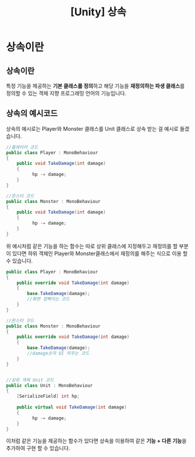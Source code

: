 ﻿---
layout: single
title: "[Unity] 상속"
categories: Programming
tag: [Unity,C#]
author_profile: false
---

# 상속이란

## 상속이란

특정 기능을 제공하는 **기본 클래스를 정의**하고 해당 기능을 **재정의하는 파생 클래스**를 정의할 수 있는 
객체 지향 프로그래밍 언어의 기능입니다.


## 상속의 예시코드
상속의 예시로는  Player와 Monster 클래스를 Unit 클래스로 상속 받는 걸 예시로 들겠습니다.

```c#
//플레이어 코드
public class Player : MonoBehaviour
{
	public void TakeDamage(int damage)
    {
	      hp -= damage;
    }
}

//몬스터 코드
public class Monster : MonoBehaviour
{
	public void TakeDamage(int damage)
    {
	      hp -= damage;
    }
}
```

위 예시처럼 같은 기능을 하는 함수는 따로 상위 클래스에 지정해두고 재정의를 할 부분이 있다면 하위 객체인 Player와 Monster클래스에서 재정의를 해주는 식으로 이용 할 수 있습니다.

```c#
public class Player : MonoBehaviour
{
	public override void TakeDamage(int damage)
    {
	    base.TakeDamage(damage);
	    //화면 깜빡이는 코드
    }
}

//몬스터 코드
public class Monster : MonoBehaviour
{
	public override void TakeDamage(int damage)
    {
	    base.TakeDamage(damage);
	    //damage숫자 UI 띄우는 코드
    }
}


//상위 객체 Unit 코드
public class Unit : MonoBehaviour
{
    [SerializeField] int hp;
    
	public virtual void TakeDamage(int damage)
    {
	      hp -= damage;
    }
}
```

이처럼 같은 기능을 제공하는 함수가 있다면 상속을 이용하여 같은 **기능 + 다른 기능**을 추가하여 구현 할 수 있습니다.
